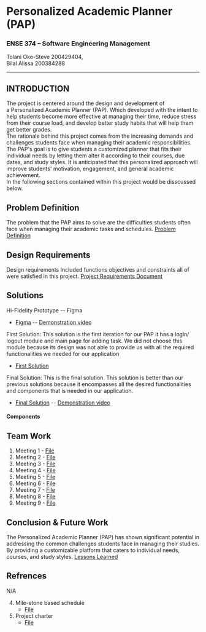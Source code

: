# Personalized Academic Planner (PAP) 
### ENSE 374 – Software Engineering Management

 Tolani Oke-Steve 200429404,  
 Bilal Alissa 200384288

---

 ## INTRODUCTION 
 
The project is centered around the design and development of a Personalized Academic Planner (PAP). Which developed with the intent to help students become more effective at managing their time, reduce stress from their course load, and develop better study habits that will help them get better grades.  
The rationale behind this project comes from the increasing demands and challenges students face when managing their academic responsibilities. The PAP's goal is to give students a customized planner that fits their individual needs by letting them alter it according to their courses, due dates, and study styles. It is anticipated that this personalized approach will improve students' motivation, engagement, and general academic achievement.  
In the following sections contained within this project would be disscussed below.

## Problem Definition  

The problem that the PAP aims to solve are the difficulties students often face when managing their academic tasks and schedules. 
[Problem Definition](https://github.com/ENSE374-F23/group5_proj/blob/main/Business_Case.docx)

## Design Requirements

Design requirements Included functions objectives and constraints all of were satisfied in this project. 
[Project Requirements Document](https://github.com/ENSE374-F23/group5_proj/blob/main/Documents/Project_Requirements_Document.docx)

## Solutions
Hi-Fidelity Prototype -- Figma  
- [Figma](https://github.com/ENSE374-F23/group5_proj/tree/main/Solutions) -- [Demonstration video](https://github.com/ENSE374-F23/group5_proj/blob/main/Solutions/Screen_Recording_2023-11-29_at_1.22.11_PM.mov)

First Solution: This solution is the first iteration for our PAP it has a login/ logout module and main page for adding task. We did not choose this module because its design was not able to provide us with all the required functionalities we needed for our application
- [First Solution](https://github.com/ENSE374-F23/group5_proj/blob/main/Solutions/First%20Solution.zip)

Final Solution: This is the final solution. This solution is better than our previous solutions because it encompasses all the desired functionalities and components that is needed in our application. 
- [Final Solution]()  -- [Demonstration video]()
#### Components 
 
## Team Work

1. Meeting 1 - [File](https://github.com/ENSE374-F23/group5_proj/tree/main/Meeting%201)
2. Meeting 2 - [File](https://github.com/ENSE374-F23/group5_proj/tree/main/Meeting%202)
3. Meeting 3 - [File](https://github.com/ENSE374-F23/group5_proj/tree/main/Meeting%203)
4. Meeting 4 - [File](https://github.com/ENSE374-F23/group5_proj/tree/main/Meeting%204)
5. Meeting 5 - [File](https://github.com/ENSE374-F23/group5_proj/tree/main/Meeting%205)
6. Meeting 6 - [File](https://github.com/ENSE374-F23/group5_proj/tree/main/Meeting%206)
7. Meeting 7 - [File](https://github.com/ENSE374-F23/group5_proj/tree/main/Meeting%207)
8. Meeting 8 - [File](https://github.com/ENSE374-F23/group5_proj/tree/main/Meeting%208)
9. Meeting 9 - [File](https://github.com/ENSE374-F23/group5_proj/tree/main/Meeting%209)

## Conclusion & Future Work
The Personalized Academic Planner (PAP) has shown significant potential in addressing the common challenges students face in managing their studies. By providing a customizable platform that caters to individual needs, courses, and study styles. [Lessons Learned](https://github.com/ENSE374-F23/group5_proj/blob/main/Documents/Lessons%20Learned%20Report.docx)

## Refrences 
N/A

4. Mile-stone based schedule
	- [File](https://github.com/ENSE374-F23/group5_proj/blob/main/Documents/Milestone-Based%20Schedule.docx)
5. Project charter
	- [File](https://github.com/ENSE374-F23/group5_proj/blob/main/Documents/Project%20Charter.docx)


